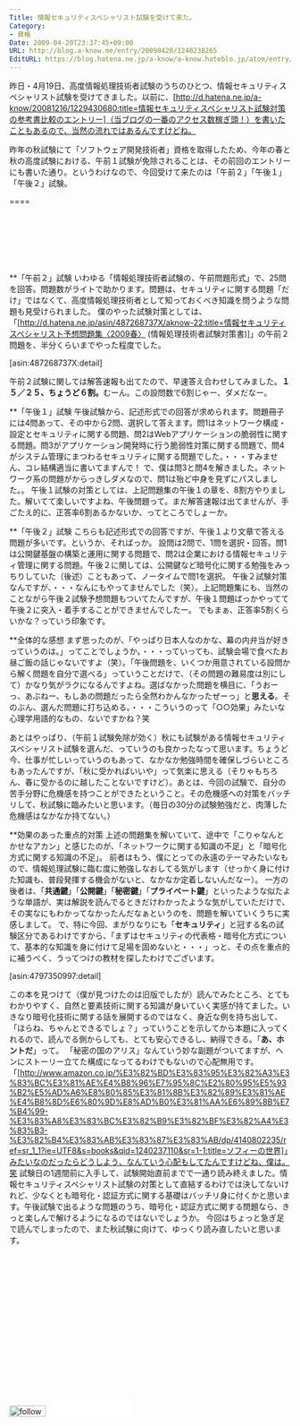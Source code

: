 ```yaml
---
Title: 情報セキュリティスペシャリスト試験を受けて来た。
Category:
- 資格
Date: 2009-04-20T23:37:45+09:00
URL: http://blog.a-know.me/entry/20090420/1240238265
EditURL: https://blog.hatena.ne.jp/a-know/a-know.hateblo.jp/atom/entry/12921228815727980109
---
```


昨日・4月19日、高度情報処理技術者試験のうちのひとつ、情報セキュリティスペシャリスト試験を受けてきました。以前に、[http://d.hatena.ne.jp/a-know/20081216/1229430680:title=情報セキュリティスペシャリスト試験対策の参考書比較のエントリー]（当ブログの一番のアクセス数稼ぎ頭！）を書いたこともあるので、当然の流れではあるんですけどね。

昨年の秋試験にて「ソフトウェア開発技術者」資格を取得したため、今年の春と秋の高度試験における、午前１試験が免除されることは、その前回のエントリーにも書いた通り。というわけなので、今回受けて来たのは「午前２」「午後１」「午後２」試験。

====

<script async src="//pagead2.googlesyndication.com/pagead/js/adsbygoogle.js"></script>
<!-- article-top -->
<ins class="adsbygoogle"
     style="display:inline-block;width:728px;height:90px"
     data-ad-client="ca-pub-3463034538369189"
     data-ad-slot="8367620130"></ins>
<script>
(adsbygoogle = window.adsbygoogle || []).push({});
</script>


**「午前２」試験
いわゆる「情報処理技術者試験の、午前問題形式」で、25問を回答。問題数がライトで助かります。問題は、セキュリティに関する問題「だけ」ではなくて、高度情報処理技術者として知っておくべき知識を問うような問題も見受けられました。
僕のやった試験対策としては、「[http://d.hatena.ne.jp/asin/487268737X/aknow-22:title=情報セキュリティスペシャリスト予想問題集〈2009春〉 (情報処理技術者試験対策書)]」の午前２問題を、半分くらいまでやった程度でした。


[asin:487268737X:detail]


午前２試験に関しては解答速報も出てたので、早速答え合わせしてみました。<span style="font-weight:bold;">１５／２５、ちょうど６割。</span>むーん。この設問数で6割じゃー、ダメだなー。


**「午後１」試験
午後試験から、記述形式での回答が求められます。問題冊子には4問あって、その中から2問、選択して答えます。問1はネットワーク構成・設定とセキュリティに関する問題、問2はWebアプリケーションの脆弱性に関する問題。問3がアプリケーション開発時に行う脆弱性対策に関する問題で、問4がシステム管理にまつわるセキュリティに関する問題でした。・・・すみません、コレ結構適当に書いてますんで！
で、僕は問3と問4を解きました。ネットワーク系の問題がからっきしダメなので、問1は殆ど中身を見ずにパスしました。。
午後１試験の対策としては、上記問題集の午後１の章を、8割方やりました。解いてて楽しいですよね、午後問題って。まだ解答速報は出てませんが、手ごたえ的に、正答率6割あるかないか、ってところでしょーか。


**「午後２」試験
こちらも記述形式での回答ですが、午後１より文章で答える問題が多いです。というか、そればっか。
設問は2問で、1問を選択・回答。問1は公開鍵基盤の構築と運用に関する問題で、問2は企業における情報セキュリティ管理に関する問題。午後２に関しては、公開鍵など暗号化に関する勉強をみっちりしていた（後述）こともあって、ノータイムで問1を選択。
午後２試験対策なんですが、・・・なんにもやってませんでした（笑）。上記問題集にも、当然のことながら午後２試験予想問題もついてたんですが、午後１問題ばっかやってて午後２に突入・着手することができませんでしたー。
でもまぁ、正答率5割くらいかな？っていう印象です。


**全体的な感想
まず思ったのが、「やっぱり日本人なのかな、幕の内弁当が好きっていうのは。」ってことでしょうか。・・・っていっても、試験会場で食べたお昼ご飯の話じゃないですよ（笑）。「午後問題を、いくつか用意されている設問から解く問題を自分で選べる」っていうことだけで、（その問題の難易度は別にして）かなり気がラクになるんですよね。選ばなかった問題を横目に、「うおーっ、あぶねー、もしあの問題だったら全然わかんなかったぜーっ」と<span style="font-weight:bold;">思える</span>。そのぶん、選んだ問題に打ち込める。・・・こういうのって「○○効果」みたいな心理学用語的なもの、ないですかね？笑

あとはやっぱり、（午前１試験免除が効く）秋にも試験がある情報セキュリティスペシャリスト試験を選んだ、っていうのも良かったなって思います。ちょうど今、仕事が忙しいっていうのもあって、なかなか勉強時間を確保しづらいところもあったんですが、「秋に受かればいいや」って気楽に思える（そりゃもちろん、春に受かるのに越したことないですけど）。あとは、今回の試験で、自分の苦手分野に危機感を持つことができたということ。その危機感への対策をバッチリして、秋試験に臨みたいと思います。（毎日の30分の試験勉強だと、肉薄した危機感はなかなか持てない。）


**効果のあった重点的対策
上述の問題集を解いていて、途中で「こりゃなんとかせなアカン」と感じたのが、「ネットワークに関する知識の不足」と「暗号化方式に関する知識の不足」。
前者はもう、僕にとっての永遠のテーマみたいなもので、情報処理試験に臨む度に勉強しなおしてる気がします（せっかく身に付けた知識も、普段発揮する機会がないと、なかなか定着しないんだなー）。
一方の後者は、「<span style="font-weight:bold;">共通鍵</span>」「<span style="font-weight:bold;">公開鍵</span>」「<span style="font-weight:bold;">秘密鍵</span>」「<span style="font-weight:bold;">プライベート鍵</span>」といったような似たような単語が、実は解説を読んでるときだけわかったような気がしていただけで、その実なにもわかってなかったんだなぁというのを、問題を解いていくうちに実感しまして。
で、特に今回、まがりなりにも「<span style="font-weight:bold;">セキュリティ</span>」と冠する名の試験区分であるわけですから、「まずはセキュリティの代表格・暗号化方式について、基本的な知識を身に付けて足場を固めないと・・・」っと、その点を重点的に補うべく、うってつけの教材を探したわけでございます。


[asin:4797350997:detail]


この本を見つけて（僕が見つけたのは旧版でしたが）読んでみたところ、とてもわかりやすく、自然と要素技術に関する知識が身いていく実感が持てました。いきなり暗号化技術に関する話を展開するのではなく、身近な例を持ち出して、「ほらね、ちゃんとできるでしょ？」っていうことを示してから本題に入ってくれるので、読んでる側からしても、とても安心できるし、納得できる。「<span style="font-weight:bold;">あ、ホントだ</span>」って。
「秘密の国のアリス」なんていう妙な副題がついてますが、ヘンにストーリー立てた構成になってるわけでもないので心配無用です。「[http://www.amazon.co.jp/%E3%82%BD%E3%83%95%E3%82%A3%E3%83%BC%E3%81%AE%E4%B8%96%E7%95%8C%E2%80%95%E5%93%B2%E5%AD%A6%E8%80%85%E3%81%8B%E3%82%89%E3%81%AE%E4%B8%8D%E6%80%9D%E8%AD%B0%E3%81%AA%E6%89%8B%E7%B4%99-%E3%83%A8%E3%83%BC%E3%82%B9%E3%82%BF%E3%82%A4%E3%83%B3-%E3%82%B4%E3%83%AB%E3%83%87%E3%83%AB/dp/4140802235/ref=sr_1_1?ie=UTF8&s=books&qid=1240237110&sr=1-1:title=ソフィーの世界]」みたいなのだったらどうしよう、なんていう心配もしてたんですけどね、僕は。笑
試験日の1週間前に入手して、試験開始直前までで一通り読み終えました。情報セキュリティスペシャリスト試験の対策として直結するわけでは決してないけれど、少なくとも暗号化・認証方式に関する基礎はバッチリ身に付くかと思います。午後試験で出るような問題のうち、暗号化・認証方式に関する問題なら、きっと楽しんで解けるようになるのではないでしょうか。
今回はちょっと急ぎ足で読んでしまったので、また秋試験に向けて、ゆっくり読み直したいと思います。


<script async src="//pagead2.googlesyndication.com/pagead/js/adsbygoogle.js"></script>
<!-- article-bottom2 -->
<ins class="adsbygoogle"
     style="display:inline-block;width:300px;height:250px"
     data-ad-client="ca-pub-3463034538369189"
     data-ad-slot="5274552934"></ins>
<script>
(adsbygoogle = window.adsbygoogle || []).push({});
</script>


<div>
<a href='http://cloud.feedly.com/#subscription%2Ffeed%2Fhttp%3A%2F%2Fblog.a-know.me%2Ffeed'  target='blank'><img id='feedlyFollow' src='//s3.feedly.com/img/follows/feedly-follow-rectangle-volume-small_2x.png' alt='follow us in feedly' width='65' height='20'></a>

<iframe src="//blog.hatena.ne.jp/a-know/a-know.hateblo.jp/subscribe/iframe" allowtransparency="true" frameborder="0" scrolling="no" width="150" height="28"></iframe>
</div>

